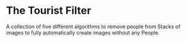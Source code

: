 # The Tourist Filter

A collection of five different algorithms to remove people from Stacks of images to fully automatically create images without any People.
 

